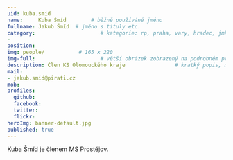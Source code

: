 ```yaml
---
uid: kuba.smid
name:     Kuba Šmíd        # běžně používáné jméno
fullname: Jakub Šmíd  # jméno s tituly etc.
category:                     # kategorie: rp, praha, vary, hradec, jmk, senat
- 
position:
img: people/           # 165 x 220
img-full:                     # větší obrázek zobrazený na podrobném profilu
description: Člen KS Olomouckého kraje                # kratký popis, max 160 znaků
mail:
- jakub.smid@pirati.cz
mob:         
profiles:
  github:
  facebook:       
  twitter:        
  flickr:       
heroImg: banner-default.jpg
published: true
---
```

Kuba Šmíd je členem MS Prostějov.
